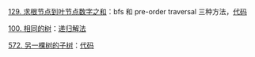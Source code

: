 
[129. 求根节点到叶节点数字之和](https://leetcode.cn/problems/sum-root-to-leaf-numbers)：bfs 和 pre-order traversal 三种方法，[代码](code/leet-129-sum-of-root-to-leaf-numbers.cpp)

[100. 相同的树](https://leetcode.cn/problems/same-tree)：[递归解法](code/leet-100-same-tree.cpp)

[572. 另一棵树的子树](https://leetcode.cn/problems/subtree-of-another-tree)：[代码](code/leet-572-subtree-of-another.cpp)


